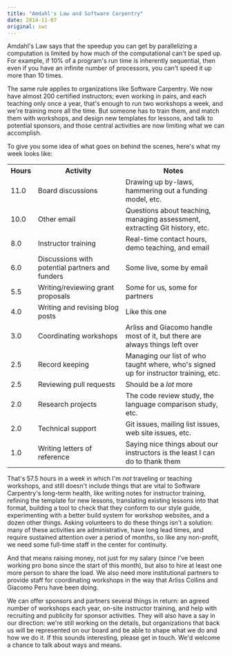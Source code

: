 ```yaml
---
title: "Amdahl's Law and Software Carpentry"
date: 2014-11-07
original: swc
---
```

<p>
  Amdahl's Law says that the speedup you can get by parallelizing a computation
  is limited by how much of the computational can't be sped up.
  For example,
  if 10% of a program's run time is inherently sequential,
  then even if you have an infinite number of processors,
  you can't speed it up more than 10 times.
</p>
<p>
  The same rule applies to organizations like Software Carpentry.
  We now have almost 200 certified instructors;
  even working in pairs,
  and each teaching only once a year,
  that's enough to run two workshops a week,
  and we're training more all the time.
  But someone has to train them,
  and match them with workshops,
  and design new templates for lessons,
  and talk to potential sponsors,
  and those central activities are now limiting what we can accomplish.
</p>
<p>
  To give you some idea of what goes on behind the scenes,
  here's what my week looks like:
</p>
<table class="centered">
  <tr>
    <th>Hours</th>
    <th>Activity</th>
    <th>Notes</th>
  </tr>
  <tr>
    <td>11.0</td>
    <td>Board discussions</td>
    <td>Drawing up by-laws, hammering out a funding model, etc.</td>
  </tr>
  <tr>
    <td>10.0</td>
    <td>Other email</td>
    <td>Questions about teaching, managing assessment, extracting Git history, etc.</td>
  </tr>
  <tr>
    <td>8.0</td>
    <td>Instructor training</td>
    <td>Real-time contact hours, demo teaching, and email</td>
  </tr>
  <tr>
    <td>6.0</td>
    <td>Discussions with potential partners and funders</td>
    <td>Some live, some by email</td>
  </tr>
  <tr>
    <td>5.5</td>
    <td>Writing/reviewing grant proposals</td>
    <td>Some for us, some for partners</td>
  </tr>
  <tr>
    <td>4.0</td>
    <td>Writing and revising blog posts</td>
    <td>Like this one</td>
  </tr>
  <tr>
    <td>3.0</td>
    <td>Coordinating workshops</td>
    <td>Arliss and Giacomo handle most of it, but there are always things left over</td>
  </tr>
  <tr>
    <td>2.5</td>
    <td>Record keeping</td>
    <td>Managing our list of who taught where, who's signed up for instructor training, etc.</td>
  </tr>
  <tr>
    <td>2.5</td>
    <td>Reviewing pull requests</td>
    <td>Should be a <em>lot</em> more</td>
  </tr>
  <tr>
    <td>2.0</td>
    <td>Research projects</td>
    <td>The code review study, the language comparison study, etc.</td>
  </tr>
  <tr>
    <td>2.0</td>
    <td>Technical support</td>
    <td>Git issues, mailing list issues, web site issues, etc.</td>
  </tr>
  <tr>
    <td>1.0</td>
    <td>Writing letters of reference</td>
    <td>Saying nice things about our instructors is the least I can do to thank them</td>
  </tr>
</table>
<p>
  That's 57.5 hours in a week in which I'm <em>not</em> traveling or teaching workshops,
  and still doesn't include things that are vital to Software Carpentry's long-term health,
  like writing notes for instructor training,
  refining the template for new lessons,
  translating existing lessons into that format,
  building a tool to check that they conform to our style guide,
  experimenting with a better build system for workshop websites,
  and a dozen other things.
  Asking volunteers to do these things isn't a solution:
  many of these activities are administrative,
  have long lead times,
  and require sustained attention over a period of months,
  so like any non-profit,
  we need some full-time staff in the center for continuity.
</p>
<p>
  And that means raising money,
  not just for my salary
  (since I've been working pro bono since the start of this month),
  but also to hire at least one more person to share the load.
  We also need more institutional partners to provide staff for coordinating workshops
  in the way that Arliss Collins and Giacomo Peru have been doing.
</p>
<p>
  We can offer sponsors and partners several things in return:
  an agreed number of workshops each year,
  on-site instructor training,
  and help with recruiting and publicity for sponsor activities.
  They will also have a say in our direction:
  we're still working on the details,
  but organizations that back us will be represented on our board
  and be able to shape what we do and how we do it.
  If this sounds interesting,
  please get in touch.
  We'd welcome a chance to talk about ways and means.
</p>
